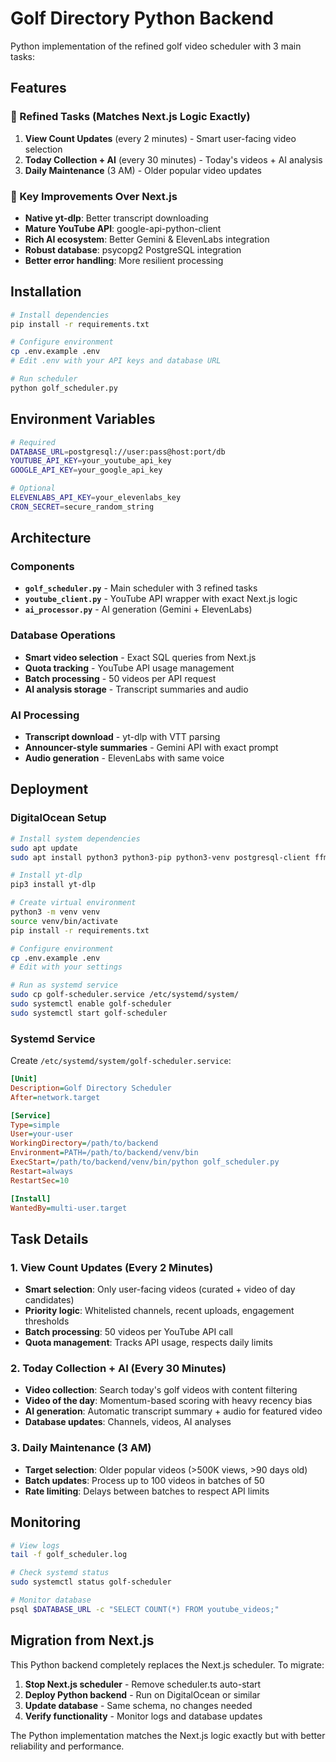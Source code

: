 # Golf Directory Python Backend

Python implementation of the refined golf video scheduler with 3 main tasks:

## Features

### 🎯 Refined Tasks (Matches Next.js Logic Exactly)
1. **View Count Updates** (every 2 minutes) - Smart user-facing video selection
2. **Today Collection + AI** (every 30 minutes) - Today's videos + AI analysis  
3. **Daily Maintenance** (3 AM) - Older popular video updates

### 🚀 Key Improvements Over Next.js
- **Native yt-dlp**: Better transcript downloading
- **Mature YouTube API**: google-api-python-client
- **Rich AI ecosystem**: Better Gemini & ElevenLabs integration
- **Robust database**: psycopg2 PostgreSQL integration
- **Better error handling**: More resilient processing

## Installation

```bash
# Install dependencies
pip install -r requirements.txt

# Configure environment
cp .env.example .env
# Edit .env with your API keys and database URL

# Run scheduler
python golf_scheduler.py
```

## Environment Variables

```bash
# Required
DATABASE_URL=postgresql://user:pass@host:port/db
YOUTUBE_API_KEY=your_youtube_api_key
GOOGLE_API_KEY=your_google_api_key

# Optional
ELEVENLABS_API_KEY=your_elevenlabs_key
CRON_SECRET=secure_random_string
```

## Architecture

### Components

- **`golf_scheduler.py`** - Main scheduler with 3 refined tasks
- **`youtube_client.py`** - YouTube API wrapper with exact Next.js logic
- **`ai_processor.py`** - AI generation (Gemini + ElevenLabs)

### Database Operations

- **Smart video selection** - Exact SQL queries from Next.js
- **Quota tracking** - YouTube API usage management
- **Batch processing** - 50 videos per API request
- **AI analysis storage** - Transcript summaries and audio

### AI Processing

- **Transcript download** - yt-dlp with VTT parsing
- **Announcer-style summaries** - Gemini API with exact prompt
- **Audio generation** - ElevenLabs with same voice

## Deployment

### DigitalOcean Setup

```bash
# Install system dependencies
sudo apt update
sudo apt install python3 python3-pip python3-venv postgresql-client ffmpeg

# Install yt-dlp
pip3 install yt-dlp

# Create virtual environment
python3 -m venv venv
source venv/bin/activate
pip install -r requirements.txt

# Configure environment
cp .env.example .env
# Edit with your settings

# Run as systemd service
sudo cp golf-scheduler.service /etc/systemd/system/
sudo systemctl enable golf-scheduler
sudo systemctl start golf-scheduler
```

### Systemd Service

Create `/etc/systemd/system/golf-scheduler.service`:

```ini
[Unit]
Description=Golf Directory Scheduler
After=network.target

[Service]
Type=simple
User=your-user
WorkingDirectory=/path/to/backend
Environment=PATH=/path/to/backend/venv/bin
ExecStart=/path/to/backend/venv/bin/python golf_scheduler.py
Restart=always
RestartSec=10

[Install]
WantedBy=multi-user.target
```

## Task Details

### 1. View Count Updates (Every 2 Minutes)

- **Smart selection**: Only user-facing videos (curated + video of day candidates)
- **Priority logic**: Whitelisted channels, recent uploads, engagement thresholds
- **Batch processing**: 50 videos per YouTube API call
- **Quota management**: Tracks API usage, respects daily limits

### 2. Today Collection + AI (Every 30 Minutes)

- **Video collection**: Search today's golf videos with content filtering
- **Video of the day**: Momentum-based scoring with heavy recency bias
- **AI generation**: Automatic transcript summary + audio for featured video
- **Database updates**: Channels, videos, AI analyses

### 3. Daily Maintenance (3 AM)

- **Target selection**: Older popular videos (>500K views, >90 days old)
- **Batch updates**: Process up to 100 videos in batches of 50
- **Rate limiting**: Delays between batches to respect API limits

## Monitoring

```bash
# View logs
tail -f golf_scheduler.log

# Check systemd status
sudo systemctl status golf-scheduler

# Monitor database
psql $DATABASE_URL -c "SELECT COUNT(*) FROM youtube_videos;"
```

## Migration from Next.js

This Python backend completely replaces the Next.js scheduler. To migrate:

1. **Stop Next.js scheduler** - Remove scheduler.ts auto-start
2. **Deploy Python backend** - Run on DigitalOcean or similar
3. **Update database** - Same schema, no changes needed
4. **Verify functionality** - Monitor logs and database updates

The Python implementation matches the Next.js logic exactly but with better reliability and performance.